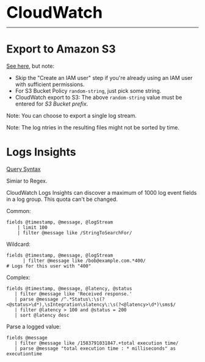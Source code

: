 **<span style="font-size:3em;color:black">CloudWatch</span>**
***

# Export to Amazon S3

[See here](https://docs.aws.amazon.com/AmazonCloudWatch/latest/logs/S3ExportTasksConsole.html), but note:
- Skip the "Create an IAM user" step if you're already using an IAM user with sufficient permissions.
- For S3 Bucket Policy ```random-string```, just pick some string.
- CloudWatch export to S3: The above ```random-string``` value must be entered for *S3 Bucket prefix*.

Note: You can choose to export a single log stream.

Note: The log ntries in the resulting files might not be sorted by time.

# Logs Insights
[Query Syntax](https://docs.aws.amazon.com/AmazonCloudWatch/latest/logs/CWL_QuerySyntax.html)

Simiar to Regex.

CloudWatch Logs Insights can discover a maximum of 1000 log event fields in a log group. This quota can't be changed.   

Common:
```
fields @timestamp, @message, @logStream
    | limit 100
    | filter @message like /StringToSearchFor/
```

Wildcard:
```
fields @timestamp, @message, @logStream
      | filter @message like /bob@example.com.*400/
# Logs for this user with "400"
```

Complex:
```
fields @timestamp, @message, @latency, @status 
   | filter @message like 'Received response.'
   | parse @message /^.*Status\:\s(?<@status>\d*),\sIntegration\slatency\:\s(?<@latency>\d*)\sms$/
   | filter @latency > 100 and @status = 200
   | sort @latency desc
```

Parse a logged value:
```
fields @message
   | filter @message like /1583791031847.+total execution time/
   | parse @message "total execution time : * milliseconds" as executiontime
```